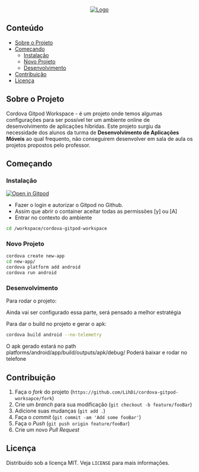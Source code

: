 <br />
<p align="center">
  <a href="https://www.gitpod.io/">
    <img src="https://upload.wikimedia.org/wikipedia/commons/thumb/3/3f/Gitpod-ddd.svg/512px-Gitpod-ddd.svg.png" alt="Logo">
  </a>
</p>

## Conteúdo

- [Sobre o Projeto](#sobre-o-projeto)
- [Começando](#come%C3%A7ando)
  - [Instalação](#instala%C3%A7%C3%A3o)
  - [Novo Projeto](#novo-projeto)
  - [Desenvolvimento](#desenvolvimento)
- [Contribuição](#contribui%C3%A7%C3%A3o)
- [Licença](#licen%C3%A7a)


## Sobre o Projeto

Cordova Gitpod Workspace - é um projeto onde temos algumas configurações para ser possível ter um ambiente online de desenvolvimento de aplicações híbridas.
Este projeto surgiu da necessidade dos alunos da turma de **Desenvolvimento de Aplicações Móveis** ao qual frequento, não conseguirem desenvolver em sala de aula os projetos propostos pelo professor.

## Começando

### Instalação

[![Open in Gitpod](https://gitpod.io/button/open-in-gitpod.svg)](https://gitpod.io#snapshot/92522914-a004-4212-900f-896e2aec1577)


- Fazer o login e autorizar o Gitpod no Github.
- Assim que abrir o container aceitar todas as permissões [y] ou [A]
- Entrar no contexto do ambiente

```sh
cd /workspace/cordova-gitpod-workspace
```

### Novo Projeto

```sh
cordova create new-app
cd new-app/
cordova platform add android
cordova run android
```
### Desenvolvimento

Para rodar o projeto:

Ainda vai ser configurado essa parte, será pensado a melhor estratégia

Para dar o build no projeto e gerar o apk:

```sh
cordova build android --no-telemetry
```
O apk gerado estará no path platforms/android/app/build/outputs/apk/debug/
Poderá baixar e rodar no telefone


## Contribuição

1. Faça o _fork_ do projeto (`https://github.com/LihDi/cordova-gitpod-worksapce/fork`)
2. Crie um _branch_ para sua modificação (`git checkout -b feature/fooBar`)
3. Adicione suas mudanças (`git add .`)
4. Faça o _commit_ (`git commit -am 'Add some fooBar'`)
5. Faça o _Push_ (`git push origin feature/fooBar`)
6. Crie um novo _Pull Request_

## Licença

Distribuído sob a licença MIT. Veja `LICENSE` para mais informações.
